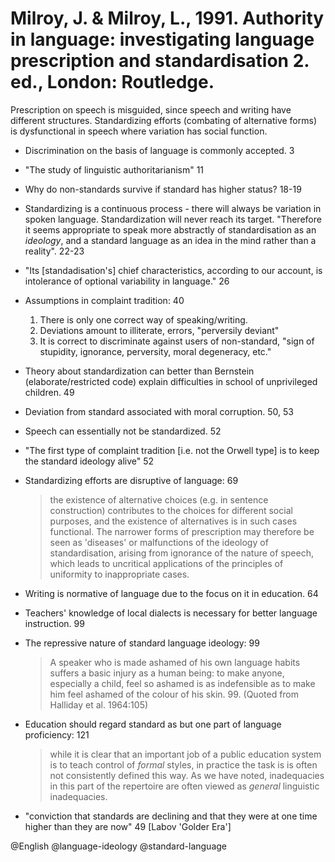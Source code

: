 # Milroy, J. & Milroy, L., 1991. Authority in language: investigating language prescription and standardisation 2.  ed., London: Routledge.

Prescription on speech is misguided, since speech and writing have different structures. Standardizing efforts (combating of alternative forms) is dysfunctional in speech where variation has social function.

- Discrimination on the basis of language is commonly accepted. 3

- "The study of linguistic authoritarianism" 11

- Why do non-standards survive if standard has higher status? 18-19

- Standardizing  is a continuous process - there will always be variation in spoken language. Standardization will never reach its target. "Therefore it seems appropriate to speak more abstractly of standardisation as an *ideology*, and a standard language as an idea in the mind rather than a reality". 22-23

- "Its [standadisation's] chief characteristics, according to our account, is intolerance of optional variability in language." 26

- Assumptions in complaint tradition: 40
  1. There is only one correct way of speaking/writing.
  2. Deviations amount to illiterate, errors, "perversily deviant"
  3. It is correct to discriminate against users of non-standard, "sign of stupidity, ignorance, perversity, moral degeneracy, etc."

- Theory about standardization can better than Bernstein (elaborate/restricted code) explain difficulties in school of unprivileged children. 49

- Deviation from standard associated with moral corruption. 50, 53

- Speech can essentially not be standardized. 52

- "The first type of complaint tradition [i.e. not the Orwell type] is to keep the standard ideology alive" 52

- Standardizing efforts are disruptive of language: 69

  > the existence of alternative choices (e.g. in sentence construction) contributes to the choices for different social purposes, and the existence of alternatives is in such cases functional. The narrower forms of prescription may therefore be seen as 'diseases' or malfunctions of the ideology of standardisation, arising from ignorance of the nature of speech, which leads to uncritical applications of the principles of uniformity to inappropriate cases.

- Writing is normative of language due to the focus on it in education. 64

- Teachers' knowledge of local dialects is necessary for better language instruction. 99

- The repressive nature of standard language ideology: 99

  > A speaker who is made ashamed of his own language habits suffers a basic injury as a human being: to make anyone, especially a child, feel so ashamed is as indefensible as to make him feel ashamed of the colour of his skin. 99. (Quoted from Halliday et al. 1964:105)

- Education should regard standard as but one part of language proficiency: 121

  > while it is clear that an important job of a public education system is to teach control of *formal* styles, in practice the task is is often not consistently defined this way. As we have noted, inadequacies in this part of the repertoire are often viewed as *general* linguistic inadequacies.

- "conviction that standards are declining and that they were at one time higher than they are now" 49 [Labov 'Golder Era']

@English
@language-ideology
@standard-language
